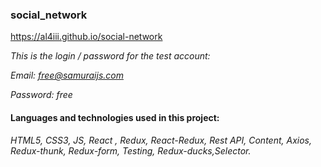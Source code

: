 ### social_network 


https://al4iii.github.io/social-network


*This is the login / password for the test account:*

*Email: free@samuraijs.com*

*Password: free*


#### Languages and technologies used in this project:
*HTML5, CSS3, JS, React , Redux, React-Redux, Rest API, Content, Axios, Redux-thunk, Redux-form, Testing, Redux-ducks,Selector.*
